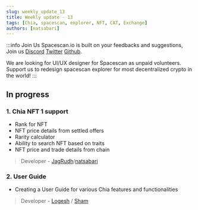 ```yaml
---
slug: weekly_update_13
title: Weekly update - 13
tags: [Chia, spacescan, explorer, NFT, CAT, Exchange]
authors: [natsabari]
---
```

:::info Join Us
Spacescan.io is built on your feedbacks and suggestions, Join us [Discord](https://discord.gg/Bb4sj3Bg9P)  [Twitter](https://twitter.com/spacescan_io) [Github](https://github.com/spacescan-io).

We are looking for UI/UX designer for Spacescan as unpaid volunteers. Support us to redesign spacescan explorer for most decentralized crypto in the world!
:::

## In progress
### 1. Chia NFT 1 support
- Rank for NFT
- NFT price details from settled offers
- Rarity calculator
- Ability to search NFT based on traits 
- NFT price and trade details from chain
> Developer - [JagRudh](https://twitter.com/JagRudhChia)/[natsabari](https://twitter.com/natsaba)

### 2. User Guide
- Creating a User Guide for various Chia features and functionalities 
> Developer - [Logesh](https://twitter.com/Logeshn1812) / [Sham](https://twitter.com/shamhiruthik) 

